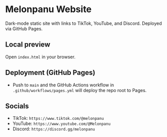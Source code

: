 # Melonpanu Website

Dark-mode static site with links to TikTok, YouTube, and Discord. Deployed via GitHub Pages.

## Local preview
Open `index.html` in your browser.

## Deployment (GitHub Pages)
- Push to `main` and the GitHub Actions workflow in `.github/workflows/pages.yml` will deploy the repo root to Pages.

## Socials
- TikTok: `https://www.tiktok.com/@melonpanu`
- YouTube: `https://www.youtube.com/@Melonpanu`
- Discord: `https://discord.gg/melonpanu`



